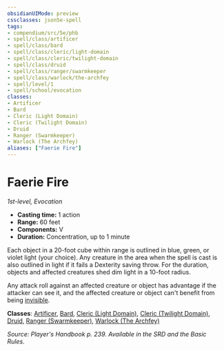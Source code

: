 ```yaml
---
obsidianUIMode: preview
cssclasses: json5e-spell
tags:
- compendium/src/5e/phb
- spell/class/artificer
- spell/class/bard
- spell/class/cleric/light-domain
- spell/class/cleric/twilight-domain
- spell/class/druid
- spell/class/ranger/swarmkeeper
- spell/class/warlock/the-archfey
- spell/level/1
- spell/school/evocation
classes:
- Artificer
- Bard
- Cleric (Light Domain)
- Cleric (Twilight Domain)
- Druid
- Ranger (Swarmkeeper)
- Warlock (The Archfey)
aliases: ["Faerie Fire"]
---
```

# Faerie Fire
*1st-level, Evocation*  

- **Casting time:** 1 action
- **Range:** 60 feet
- **Components:** V
- **Duration:** Concentration, up to 1 minute

Each object in a 20-foot cube within range is outlined in blue, green, or violet light (your choice). Any creature in the area when the spell is cast is also outlined in light if it fails a Dexterity saving throw. For the duration, objects and affected creatures shed dim light in a 10-foot radius.

Any attack roll against an affected creature or object has advantage if the attacker can see it, and the affected creature or object can't benefit from being [invisible](/2-Mechanics/CLI/rules/conditions.md#invisible).

**Classes**: [Artificer](/2-Mechanics/CLI/classes/artificer-tce.md), [Bard](/2-Mechanics/CLI/classes/bard.md), [Cleric (Light Domain)](/2-Mechanics/CLI/classes/cleric-light-domain.md), [Cleric (Twilight Domain)](/2-Mechanics/CLI/classes/cleric-twilight-domain-tce.md), [Druid](/2-Mechanics/CLI/classes/druid.md), [Ranger (Swarmkeeper)](/2-Mechanics/CLI/classes/ranger-swarmkeeper-tce.md), [Warlock (The Archfey)](/2-Mechanics/CLI/classes/warlock-the-archfey.md)

*Source: Player's Handbook p. 239. Available in the SRD and the Basic Rules.*